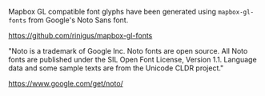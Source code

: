Mapbox GL compatible font glyphs have been generated using
`mapbox-gl-fonts` from Google's Noto Sans font.

<https://github.com/rinigus/mapbox-gl-fonts>

"Noto is a trademark of Google Inc. Noto fonts are open source. All Noto
fonts are published under the SIL Open Font License, Version 1.1.
Language data and some sample texts are from the Unicode CLDR project."

<https://www.google.com/get/noto/>
